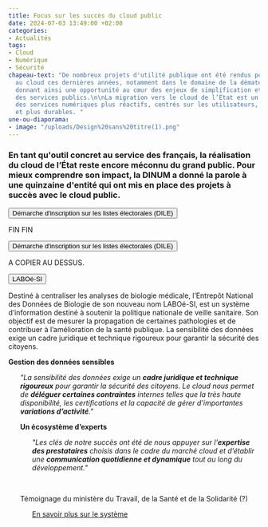 ```yaml
---
title: Focus sur les succès du cloud public
date: 2024-07-03 13:49:00 +02:00
categories:
- Actualités
tags:
- Cloud
- Numérique
- Sécurité
chapeau-text: "De nombreux projets d'utilité publique ont été rendus possibles grâce
  au cloud ces dernières années, notamment dans le domaine de la dématérialisation,
  donnant ainsi une opportunité au cœur des enjeux de simplification et d’accessibilité
  des services publics.\n\nLa migration vers le cloud de l’État est un moyen de produire
  des services numériques plus réactifs, centrés sur les utilisateurs, plus performants
  et plus durables. "
une-ou-diaporama:
- image: "/uploads/Design%20sans%20titre(1).png"
---
```


### En tant qu'outil concret au service des français, la réalisation du cloud de l’État reste encore méconnu du grand public. Pour mieux comprendre son impact, la DINUM a donné la parole à une quinzaine d'entité qui ont mis en place des projets à succès avec le cloud public.

<script>
function myFunction(id) {
let x = document.getElementById(id);
let button = document.getElementById("accordion-button");

// Définir l'état initial comme fermé
x.classList.remove("show");
button.classList.remove("is-active");

if (x.classList.contains("show")) {
x.classList.remove("show");
button.classList.remove("is-active");
} else {
x.classList.add("show");
button.classList.add("is-active");
}
}
</script>

<div class="margin-bottom-3 accordion no-bullet" data-allow-all-closed="true">
<div class="accordion-item">
<button onclick="myFunction('projets-proactive')" id="accordion-button" class="accordion-title" aria-controls="qui" aria-expanded="false">Démarche d'inscription sur les listes électorales (DILE)</button>
<div class="accordion-content" id="projets-proactive" style="display: none;">      <p>La dématérialisation de la DILE permet à tous les citoyens souhaitant demander leur inscription sur les listes électorales de le faire en ligne depuis le site service-public.fr, et leur offre également la possibilité d’interroger leur situation électorale.</p>
<p><strong>Une adaptation et une protection renforcée</strong></p>
<ul>
<p><i>"L'hébergement de cette application dans une solution cloud apporte deux avantages majeurs :</i><p>
<li><i><strong>L'élasticité</strong> : une prise en charge instantanée et une très grande variation du nombre de transactions réalisées dans l'application sans dégradation du service. A l'approche de chaque élection, la clôture des inscriptions sur les listes électorales provoque un important pic de fréquentation avec des centaines de milliers de demandes dans les dernières heures. L'élasticité du cloud permet en quelque sorte de s'adapter au rythme de vie des français. Elle permet également une optimisation des dépenses, puisque dès que le pic de fréquentation est passé, les capacités utilisées sont réduites et que la facturation ne porte que sur la consommation réelle.</i></li>
<li><i><strong>La sécurité </strong>: indispensable car le niveau de criticité de cette application est élevé si, par exemple, elle fait l'objet d'une attaque de la part une puissance étrangère, de même que les données qu'elle héberge sont sensibles. Par conséquent, le choix s'est porté sur l'offre du fournisseur sélectionné, qualifié SecNumCloud par l'Agence nationale de la sécurité des systèmes d'information (ANSSI)."</i></li>
<br>
<p><strong>Une solution flexible</strong>
</p><i>"Le cloud apporte également de la <strong>résilience à l'application</strong> : les redondances mises en place permettent d'éliminer le risque de rupture de service en cas de problème technique sur l'un des hébergements. De plus, le déploiement de l'application a été complètement automatisé par la direction de l’information légale et administrative (DILA), si bien qu'il ne faut que quelques clics, un hébergeur et un mot de passe pour que les scripts montent ou détruisent une plateforme complète. Cela offre une <strong>grande réactivité</strong> et permet par exemple de déployer très rapidement le dispositif nécessaire en cas d'organisation d'élections anticipées dans un court délai. Ce script d'automatisation a servi à la DILA de modèle pour l'automatisation d'autres applications."</i></p>
<br>
Témoignage de la direction de l’information légale et administrative
<ul>
<a href="https://www.service-public.fr/particuliers/vosdroits/R16396">En savoir plus sur la démarche</a>
</ul>
</div>
</div>


FIN FIN

<script>
function myFunction(id) {
let x = document.getElementById(id);
let button = document.getElementById("accordion-button");

// Définir l'état initial comme fermé
x.classList.remove("show");
button.classList.remove("is-active");

if (x.classList.contains("show")) {
x.classList.remove("show");
button.classList.remove("is-active");
} else {
x.classList.add("show");
button.classList.add("is-active");
}
}
</script>

<div class="margin-bottom-3 accordion no-bullet" data-allow-all-closed="true">
<div class="accordion-item">
<button onclick="myFunction('projets-proactive')" id="accordion-button" class="accordion-title" aria-controls="qui" aria-expanded="false">Démarche d'inscription sur les listes électorales (DILE)</button>
<div class="accordion-content" id="projets-proactive" style="display: none;">      <p>La dématérialisation de la DILE permet à tous les citoyens souhaitant demander leur inscription sur les listes électorales de le faire en ligne depuis le site service-public.fr, et leur offre également la possibilité d’interroger leur situation électorale.</p>
<p><strong>Une adaptation et une protection renforcée</strong></p>
<ul>
<p><i>"L'hébergement de cette application dans une solution cloud apporte deux avantages majeurs :</i><p>
<li><i><strong>L'élasticité</strong> : une prise en charge instantanée et une très grande variation du nombre de transactions réalisées dans l'application sans dégradation du service. A l'approche de chaque élection, la clôture des inscriptions sur les listes électorales provoque un important pic de fréquentation avec des centaines de milliers de demandes dans les dernières heures. L'élasticité du cloud permet en quelque sorte de s'adapter au rythme de vie des français. Elle permet également une optimisation des dépenses, puisque dès que le pic de fréquentation est passé, les capacités utilisées sont réduites et que la facturation ne porte que sur la consommation réelle.</i></li>
<li><i><strong>La sécurité </strong>: indispensable car le niveau de criticité de cette application est élevé si, par exemple, elle fait l'objet d'une attaque de la part une puissance étrangère, de même que les données qu'elle héberge sont sensibles. Par conséquent, le choix s'est porté sur l'offre du fournisseur sélectionné, qualifié SecNumCloud par l'Agence nationale de la sécurité des systèmes d'information (ANSSI)."</i></li>
<br>
<p><strong>Une solution flexible</strong>
</p><i>"Le cloud apporte également de la <strong>résilience à l'application</strong> : les redondances mises en place permettent d'éliminer le risque de rupture de service en cas de problème technique sur l'un des hébergements. De plus, le déploiement de l'application a été complètement automatisé par la direction de l’information légale et administrative (DILA), si bien qu'il ne faut que quelques clics, un hébergeur et un mot de passe pour que les scripts montent ou détruisent une plateforme complète. Cela offre une <strong>grande réactivité</strong> et permet par exemple de déployer très rapidement le dispositif nécessaire en cas d'organisation d'élections anticipées dans un court délai. Ce script d'automatisation a servi à la DILA de modèle pour l'automatisation d'autres applications."</i></p>
<br>
Témoignage de la direction de l’information légale et administrative
<ul>
<a href="https://www.service-public.fr/particuliers/vosdroits/R16396">En savoir plus sur la démarche</a>
</ul>
</div>
</div>

A COPIER AU DESSUS.

<script>
function myFunction(id) {
let x = document.getElementById(id);
let button = document.getElementById("accordion-button");

    if (x.className.indexOf("show") == -1) {
      x.className += " show";
      button.className += " is-active"
    } else {
      x.className = x.className.replace(" show", "");
      button.className = button.className.replace(" is-active", "");
    }

}

</script>

<div class="margin-bottom-3 accordion no-bullet" data-allow-all-closed="true">
<div class="accordion-item">
<button onclick="myFunction('regles-cofinancement')" id="accordion-button" class="accordion-title" aria-controls="qui" aria-expanded="false">LABOé-SI</button>
<div class="accordion-content" id="regles-cofinancement">
<p>Destiné à centraliser les analyses de biologie médicale, l’Entrepôt National des Données de Biologie de son nouveau nom LABOé-SI, est un système d’information destiné à soutenir la politique nationale de veille sanitaire. Son objectif est de mesurer la propagation de certaines pathologies et de contribuer à l’amélioration de la santé publique. La sensibilité des données exige un cadre juridique et technique rigoureux pour garantir la sécurité des citoyens.</p>
<p><strong>Gestion des données sensibles</strong></p>
<ul>
<p><i>"La sensibilité des données exige un <strong>cadre juridique et technique rigoureux</strong> pour garantir la sécurité des citoyens. Le cloud nous permet de <strong>déléguer certaines contraintes</strong> internes telles que la très haute disponibilité, les certifications et la capacité de gérer d’importantes <strong>variations d’activité</strong>."</i><p>
<p><strong>Un écosystème d’experts</strong><p>
<ul>
<p><i>"Les clés de notre succès ont été de nous appuyer sur l’<strong>expertise des prestataires</strong> choisis dans le cadre du marché cloud et d’établir une <strong>communication quotidienne et dynamique</strong> tout au long du développement."</i><p>
</ul>
<br>
</p>Témoignage du ministère du Travail, de la Santé et de la Solidarité (?)</p>
<ul>
<a href="https://laboesi.integ.sante.gouv.fr/auth/realms/saisie/protocol/openid-connect/auth?client_id=portail-saisie&redirect_uri=https%3A%2F%2Flaboesi.integ.sante.gouv.fr%2Fsaisie%2Findex.html&state=45464847-e3a7-4588-8b33-2c4fd2b942cd&response_mode=fragment&response_type=code&scope=openid&nonce=7565f1a4-827f-4e7e-8673-bf510d8ef944&code_challenge=aAXcRUsYv2E4DmnH7RwAsl8Jju5Hw3Y8WjY_uhfV8-Y&code_challenge_method=S256">En savoir plus sur le système</a>
</br>
</ul>
</div>
</div>
</div>